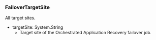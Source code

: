 ### FailoverTargetSite
All target sites.

- targetSite: System.String
  - Target site of the Orchestrated Application Recovery failover job.
